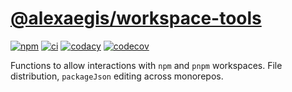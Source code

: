 # [@alexaegis/workspace-tools](https://github.com/AlexAegis/js-core/tree/master/packages/workspace-tools)

[![npm](https://img.shields.io/npm/v/@alexaegis/workspace-tools/latest)](https://www.npmjs.com/package/@alexaegis/workspace-tools)
[![ci](https://github.com/AlexAegis/js-core/actions/workflows/cicd.yml/badge.svg)](https://github.com/AlexAegis/js-core/actions/workflows/cicd.yml)
[![codacy](https://app.codacy.com/project/badge/Grade/402dd6d7fcbd4cde86fdf8e7d948fcde)](https://www.codacy.com/gh/AlexAegis/js-core/dashboard?utm_source=github.com&utm_medium=referral&utm_content=AlexAegis/js-core&utm_campaign=Badge_Grade)
[![codecov](https://codecov.io/gh/AlexAegis/js-core/branch/master/graph/badge.svg?token=kw8ZeoPbUh)](https://codecov.io/gh/AlexAegis/js-core)

Functions to allow interactions with `npm` and `pnpm` workspaces. File
distribution, `packageJson` editing across monorepos.
